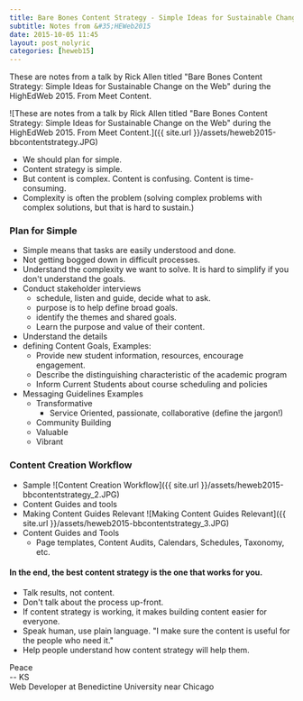 ```yaml
---
title: Bare Bones Content Strategy - Simple Ideas for Sustainable Change on the Web
subtitle: Notes from &#35;HEWeb2015
date: 2015-10-05 11:45
layout: post_nolyric
categories: [heweb15]
---
```


These are notes from a talk by Rick Allen titled "Bare Bones Content Strategy: Simple Ideas for Sustainable Change on the Web" during the HighEdWeb 2015. From Meet Content. 

![These are notes from a talk by Rick Allen titled "Bare Bones Content Strategy: Simple Ideas for Sustainable Change on the Web" during the HighEdWeb 2015. From Meet Content.]({{ site.url }}/assets/heweb2015-bbcontentstrategy.JPG)

* We should plan for simple.
* Content strategy is simple. 
* But content is complex. Content is confusing. Content is time-consuming.
* Complexity is often the problem (solving complex problems with complex solutions, but that is hard to sustain.)

### Plan for Simple
* Simple means that tasks are easily understood and done. 
* Not getting bogged down in difficult processes. 
* Understand the complexity we want to solve. It is hard to simplify if you don't understand the goals.
* Conduct stakeholder interviews
	* schedule, listen and guide, decide what to ask. 
	* purpose is to help define broad goals. 
	* identify the themes and shared goals.
	* Learn the purpose and value of their content.
* Understand the details
* defining Content Goals, Examples:
	* Provide new student information, resources, encourage engagement. 
	* Describe the distinguishing characteristic of the academic program
	* Inform Current Students about course scheduling and policies
* Messaging Guidelines Examples
	* Transformative
		* Service Oriented, passionate, collaborative (define the jargon!)
	* Community Building
	* Valuable
	* Vibrant

### Content Creation Workflow
* Sample
![Content Creation Workflow]({{ site.url }}/assets/heweb2015-bbcontentstrategy_2.JPG)
* Content Guides and tools
* Making Content Guides Relevant
![Making Content Guides Relevant]({{ site.url }}/assets/heweb2015-bbcontentstrategy_3.JPG)
* Content Guides and Tools
	* Page templates, Content Audits, Calendars, Schedules, Taxonomy, etc.

#### In the end, the best content strategy is the one that works for you.

* Talk results, not content. 
* Don't talk about the process up-front.
* If content strategy is working, it makes building content easier for everyone. 
* Speak human, use plain language. "I make sure the content is useful for the people who need it."
* Help people understand how content strategy will help them. 


Peace<br>-- KS<br>Web Developer at Benedictine University near Chicago
